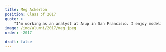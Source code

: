 ```yaml
---
title: Meg Ackerson 
position: Class of 2017
quote: >
    "I'm working as an analyst at Arup in San Francisco. I enjoy modeling hazards like earthquakes and floods so that, through understanding their impacts, we can build more resilient structures and communities. EWB cultivated in me a sense of responsibility and love for this planet and its people, which has continued to motivate me in my personal and professional life. The people-driven projects of EWB taught me powerful lessons about the importance of communication in engineering. I'm still inspired by the experiences I had and the people I met through EWB."
image: /img/alumni/2017/meg.jpeg
order: -2017

draft: false
---
```

